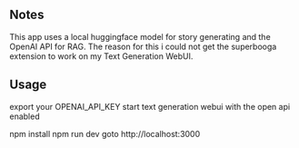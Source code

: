## Notes

This app uses a local huggingface model for story generating and the OpenAI API for RAG.
The reason for this i could not get the superbooga extension to work on my Text Generation WebUI.

## Usage

export your OPENAI_API_KEY
start text generation webui with the open api enabled

npm install
npm run dev
goto http://localhost:3000